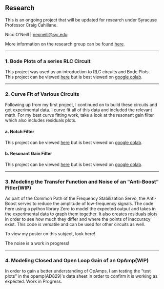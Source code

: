 ## Research
This is an ongoing project that will be updated for research under Syracuse Professor Craig Cahillane.

Nico O'Neill | [neoneill@syr.edu](mailto:neoneill@syr.edu)

More information on the research group can be found [here](https://gravitationalwaves.syracuse.edu/).

---
### 1. Bode Plots of a series RLC Circuit

This project was used as an introduction to RLC circuits and Bode Plots. This project can be viewed [here](https://github.com/ninoc0/Research/blob/main/Bode_Plots_of_RLC_Circuit.ipynb) but is best viewed on [google colab](https://colab.research.google.com/drive/1oH9CbiHUOjwKHZz1htCmLJlPnEDvaZry?usp=sharing). 

---
### 2. Curve Fit of Various Circuits

Following up from my first project, I continued on to build these circuits and get experimental data. I curve fit all of this data and included the relevant math. For my best curve fitting work, take a look at the resonant gain filter which also includes residuals plots.

#### a. Notch Filter
This project can be viewed [here](https://github.com/ninoc0/Research/blob/main/NotchFilterCurveFit.ipynb) but is best viewed on [google colab](https://colab.research.google.com/drive/1UFAMsyhJSSb3wZScNtpznP1l0Dc1n4vJ?usp=sharing). 
#### b. Resonant Gain Filter
This project can be viewed [here](https://github.com/ninoc0/Research/blob/main/ResonantGainCurveFit.ipynb) but is best viewed on [google colab](https://colab.research.google.com/drive/19s_acidpXYDxL5-ce814OGwJFblJnKRb?usp=sharing). 

---
### 3. Modeling the Transfer Function and Noise of an "Anti-Boost" Fitler(WIP)

As part of the Common Path of the Frequency Stabilization Servo, the Anti-Boost serves to reduce the amplitude of low-frequency signals. The code here using a python library Zero to model the expected output and takes in the experimental data to graph them together. It also creates residuals plots in order to see how much they differ and where the points of inaccuracy exist. This code is versatile and can be used for other circuits as well.

To view my poster on this subject, look here!

The noise is a work in progress!

---
### 4. Modeling Closed and Open Loop Gain of an OpAmp(WIP)

In order to gain a better understanding of OpAmps, I am testing the "test plots" in the opamp(AD829)'s data sheet in order to confirm it is working as expected.
Work in Progress.
